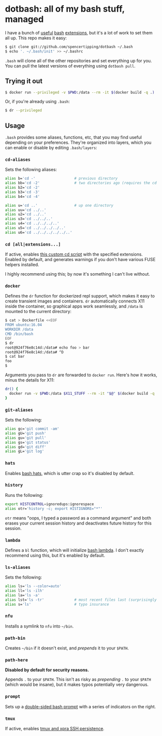 # dotbash: all of my bash stuff, managed
I have a bunch of [useful](https://github.com/spencertipping/cd)
[bash](https://github.com/spencertipping/bashrc-tmux)
[extensions](https://github.com/spencertipping/bash-prompt), but it's a lot of
work to set them all up. This repo makes it easy:

```sh
$ git clone git://github.com/spencertipping/dotbash ~/.bash
$ echo '. ~/.bash/init' >> ~/.bashrc
```

`.bash` will clone all of the other repositories and set everything up for you.
You can pull the latest versions of everything using `dotbash pull`.

## Trying it out
```sh
$ docker run --privileged -v $PWD:/data --rm -it $(docker build -q .)
```

Or, if you're already using `.bash`:

```sh
$ dr --privileged
```

## Usage
`.bash` provides some aliases, functions, etc, that you may find useful
depending on your preferences. They're organized into layers, which you can
enable or disable by editing `.bash/layers`:

### `cd-aliases`
Sets the following aliases:

```sh
alias b='cd -'                  # previous directory
alias bb='cd -2'                # two directories ago (requires the cd module)
alias b2='cd -2'
alias b3='cd -3'
alias b4='cd -4'

alias u='cd ..'                 # up one directory
alias uu='cd ../..'
alias u2='cd ../..'
alias u3='cd ../../..'
alias u4='cd ../../../..'
alias u5='cd ../../../../..'
alias u6='cd ../../../../../..'
```

### `cd [all|extensions...]`
If active, enables [this custom cd
script](https://github.com/spencertipping/cd) with the specified extensions.
Enabled by default, and generates warnings if you don't have various FUSE
helpers installed.

I highly recommend using this; by now it's something I can't live without.

### `docker`
Defines the `dr` function for dockerized repl support, which makes it easy to
create transient images and containers. `dr` automatically connects X11 inside
the container, so graphical apps work seamlessly, and `/data` is mounted to the
current directory:

```sh
$ cat > Dockerfile <<EOF
FROM ubuntu:16.04
WORKDIR /data
CMD /bin/bash
EOF
$ dr
root@924f76e8c14d:/data# echo foo > bar
root@924f76e8c14d:/data# ^D
$ cat bar
foo
$
```

Arguments you pass to `dr` are forwarded to `docker run`. Here's how it works,
minus the details for X11:

```sh
dr() {
  docker run -v $PWD:/data $X11_STUFF --rm -it "$@" $(docker build -q .)
}
```

### `git-aliases`
Sets the following:

```sh
alias gc='git commit -am'
alias gU='git push'
alias gu='git pull'
alias gs='git status'
alias gd='git diff'
alias gL='git log'
```

### `hats`
Enables [bash hats](https://github.com/spencertipping/bash-hats), which is
utter crap so it's disabled by default.

### `history`
Runs the following:

```sh
export HISTCONTROL=ignoredups:ignorespace
alias otr='history -c; export HISTIGNORE="*"'
```

`otr` means "oops, I typed a password as a command argument" and both erases
your current session history and deactivates future history for this session.

### `lambda`
Defines a `bl` function, which will initialize [bash
lambda](https://github.com/spencertipping/bash-lambda). I don't exactly
recommend using this, but it's enabled by default.

### `ls-aliases`
Sets the following:

```sh
alias ls='ls --color=auto'
alias ll='ls -ilh'
alias la='ls -a'
alias lst='ls -tr'              # most recent files last (surprisingly useful)
alias s='ls'                    # typo insurance
```

### `nfu`
Installs a symlink to `nfu` into `~/bin`.

### `path-bin`
Creates `~/bin` if it doesn't exist, and _prepends_ it to your `$PATH`.

### `path-here`
**Disabled by default for security reasons.**

Appends `.` to your `$PATH`. This isn't as risky as _prepending_ `.` to your
`$PATH` (which would be insane), but it makes typos potentially very dangerous.

### `prompt`
Sets up a [double-sided bash
prompt](https://github.com/spencertipping/bash-prompt) with a series of
indicators on the right.

### `tmux`
If active, enables [tmux and xpra SSH
persistence](https://github.com/spencertipping/bashrc-tmux).
